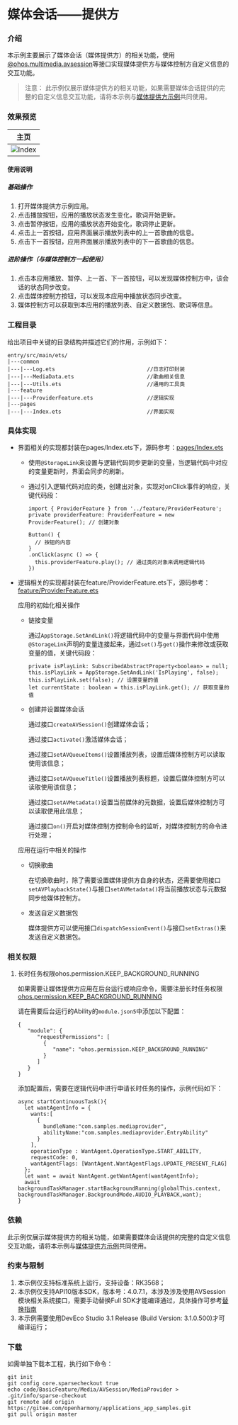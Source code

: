 # 媒体会话——提供方

### 介绍

本示例主要展示了媒体会话（媒体提供方）的相关功能，使用[@ohos.multimedia.avsession](https://gitee.com/openharmony/docs/blob/master/zh-cn/application-dev/reference/apis/js-apis-avsession.md)等接口实现媒体提供方与媒体控制方自定义信息的交互功能。

> 注意：
> 此示例仅展示媒体提供方的相关功能，如果需要媒体会话提供的完整的自定义信息交互功能，请将本示例与[媒体提供方示例](../MediaController/README.md)共同使用。

### 效果预览

|主页|
|--------------------------------|
|![Index](screenshot/device/index.jpeg)|

#### 使用说明

##### 基础操作

1. 打开媒体提供方示例应用。
2. 点击播放按钮，应用的播放状态发生变化，歌词开始更新。
3. 点击暂停按钮，应用的播放状态开始变化，歌词停止更新。
4. 点击上一首按钮，应用界面展示播放列表中的上一首歌曲的信息。
5. 点击下一首按钮，应用界面展示播放列表中的下一首歌曲的信息。

##### 进阶操作（与媒体控制方一起使用）
1. 点击本应用播放、暂停、上一首、下一首按钮，可以发现媒体控制方中，该会话的状态同步改变。
2. 点击媒体控制方按钮，可以发现本应用中播放状态同步改变。
3. 媒体控制方可以获取到本应用的播放列表、自定义数据包、歌词等信息。


### 工程目录

给出项目中关键的目录结构并描述它们的作用，示例如下：

```
entry/src/main/ets/
|---common
|---|---Log.ets                             //日志打印封装
|---|---MediaData.ets                       //歌曲相关信息
|---|---Utils.ets                           //通用的工具类
|---feature
|---|---ProviderFeature.ets                 //逻辑实现
|---pages
|---|---Index.ets                           //界面实现
```

### 具体实现

* 界面相关的实现都封装在pages/Index.ets下，源码参考：[pages/Index.ets](./entry/src/main/ets/pages/Index.ets)
  * 使用`@StorageLink`来设置与逻辑代码同步更新的变量，当逻辑代码中对应的变量更新时，界面会同步的刷新。

  * 通过引入逻辑代码对应的类，创建出对象，实现对onClick事件的响应，关键代码段：
    ```ets
    import { ProviderFeature } from '../feature/ProviderFeature';
    private providerFeature: ProviderFeature = new ProviderFeature(); // 创建对象
    
    Button() {
      // 按钮的内容
    }
    .onClick(async () => {
      this.providerFeature.play(); // 通过类的对象来调用逻辑代码
    })
    ```

* 逻辑相关的实现都封装在feature/ProviderFeature.ets下，源码参考：[feature/ProviderFeature.ets](./entry/src/main/ets/feature/ProviderFeature.ets)

  应用的初始化相关操作

  * 链接变量

    通过`AppStorage.SetAndLink()`将逻辑代码中的变量与界面代码中使用`@StorageLink`声明的变量连接起来，通过`set()`与`get()`操作来修改或获取变量的值，关键代码段：

    ```ets
    private isPlayLink: SubscribedAbstractProperty<boolean> = null;
    this.isPlayLink = AppStorage.SetAndLink('IsPlaying', false);
    this.isPlayLink.set(false); // 设置变量的值
    let currentState : boolean = this.isPlayLink.get(); // 获取变量的值
    ```


  * 创建并设置媒体会话

    通过接口`createAVSession()`创建媒体会话；

    通过接口`activate()`激活媒体会话；

    通过接口`setAVQueueItems()`设置播放列表，设置后媒体控制方可以读取使用该信息；

    通过接口`setAVQueueTitle()`设置播放列表标题，设置后媒体控制方可以读取使用该信息；

    通过接口`setAVMetadata()`设置当前媒体的元数据，设置后媒体控制方可以读取使用此信息；

    通过接口`on()`开启对媒体控制方控制命令的监听，对媒体控制方的命令进行处理；

  应用在运行中相关的操作

  * 切换歌曲

    在切换歌曲时，除了需要设置媒体提供方自身的状态，还需要使用接口`setAVPlaybackState()`与接口`setAVMetadata()`将当前播放状态与元数据同步给媒体控制方。

  * 发送自定义数据包

    媒体提供方可以使用接口`dispatchSessionEvent()`与接口`setExtras()`来发送自定义数据包。

### 相关权限

1. 长时任务权限ohos.permission.KEEP_BACKGROUND_RUNNING

   如果需要让媒体提供方应用在后台运行或响应命令，需要注册长时任务权限[ohos.permission.KEEP_BACKGROUND_RUNNING](https://gitee.com/openharmony/docs/blob/master/zh-cn/application-dev/security/permission-list.md#ohospermissionkeep_background_running)
   
   请在需要后台运行的Ability的`module.json5`中添加以下配置：
  
   ```json5
   {
      "module": {
         "requestPermissions": [
           {
              "name": "ohos.permission.KEEP_BACKGROUND_RUNNING"
           }
         ]
      }
   }
   ```
   
   添加配置后，需要在逻辑代码中进行申请长时任务的操作，示例代码如下：
   
   ```ets
   async startContinuousTask(){
     let wantAgentInfo = {
       wants:[
         {
           bundleName:"com.samples.mediaprovider",
           abilityName:"com.samples.mediaprovider.EntryAbility"
         }
       ],
       operationType : WantAgent.OperationType.START_ABILITY,
       requestCode: 0,
       wantAgentFlags: [WantAgent.WantAgentFlags.UPDATE_PRESENT_FLAG]
     };
     let want = await WantAgent.getWantAgent(wantAgentInfo);
     await backgroundTaskManager.startBackgroundRunning(globalThis.context, backgroundTaskManager.BackgroundMode.AUDIO_PLAYBACK,want);
   }
   ```

### 依赖

此示例仅展示媒体提供方的相关功能，如果需要媒体会话提供的完整的自定义信息交互功能，请将本示例与[媒体提供方示例](../MediaController/README.md)共同使用。

### 约束与限制

1. 本示例仅支持标准系统上运行，支持设备：RK3568；
2. 本示例仅支持API10版本SDK，版本号：4.0.7.1，本涉及涉及使用AVSession模块相关系统接口，需要手动替换Full SDK才能编译通过，具体操作可参考[替换指南](https://docs.openharmony.cn/pages/v3.2/zh-cn/application-dev/quick-start/full-sdk-switch-guide.md/)
3. 本示例需要使用DevEco Studio 3.1 Release (Build Version: 3.1.0.500)才可编译运行；

### 下载

如需单独下载本工程，执行如下命令：

```
git init
git config core.sparsecheckout true
echo code/BasicFeature/Media/AVSession/MediaProvider > .git/info/sparse-checkout
git remote add origin https://gitee.com/openharmony/applications_app_samples.git
git pull origin master
```
